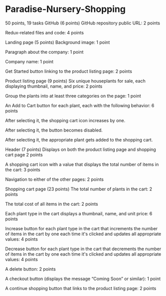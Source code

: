 # Paradise-Nursery-Shopping

50 points, 19 tasks
GitHub (6 points)
GitHub repository public URL: 2 points

Redux-related files and code: 4 points

Landing page (5 points)
Background image: 1 point

Paragraph about the company: 1 point

Company name: 1 point

Get Started button linking to the product listing page: 2 points

Product listing page (9 points)
Six unique houseplants for sale, each displaying thumbnail, name, and price: 2 points

Group the plants into at least three categories on the page: 1 point

An Add to Cart button for each plant, each with the following behavior: 6 points

After selecting it, the shopping cart icon increases by one.

After selecting it, the button becomes disabled.

After selecting it, the appropriate plant gets added to the shopping cart.

Header (7 points)
Displays on both the product listing page and shopping cart page 2 points

A shopping cart icon with a value that displays the total number of items in the cart: 3 points

Navigation to either of the other pages: 2 points

Shopping cart page (23 points)
The total number of plants in the cart: 2 points

The total cost of all items in the cart: 2 points

Each plant type in the cart displays a thumbnail, name, and unit price: 6 points

Increase button for each plant type in the cart that increments the number of items in the cart by one each time it's clicked and updates all appropriate values: 4 points

Decrease button for each plant type in the cart that decrements the number of items in the cart by one each time it's clicked and updates all appropriate values: 4 points

A delete button: 2 points

A checkout button (displays the message “Coming Soon” or similar): 1 point

A continue shopping button that links to the product listing page: 2 points